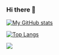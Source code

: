 ### Hi there 👋

[![My GitHub stats](https://github-readme-stats.vercel.app/api?username=RudideC&show_icons=true&theme=github_dark)](https://github.com/anuraghazra/github-readme-stats)

[![Top Langs](https://github-readme-stats.vercel.app/api/top-langs/?username=RudideC&theme=github_dark)](https://github.com/anuraghazra/github-readme-stats)

![](https://quotes-github-readme.vercel.app/api?type=horizontal&theme=gruvbox)
